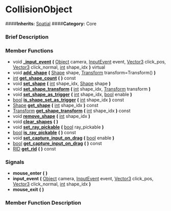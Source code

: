 #  CollisionObject  
####**Inherits:** [Spatial](class_spatial)
####**Category:** Core

###  Brief Description  


###  Member Functions 
  * void  **[&#95;input&#95;event](#_input_event)**  **(** [Object](class_object) camera, [InputEvent](class_inputevent) event, [Vector3](class_vector3) click_pos, [Vector3](class_vector3) click_normal, [int](class_int) shape_idx  **)** virtual
  * void  **[add&#95;shape](#add_shape)**  **(** [Shape](class_shape) shape, [Transform](class_transform) transform=Transform()  **)**
  * [int](class_int)  **[get&#95;shape&#95;count](#get_shape_count)**  **(** **)** const
  * void  **[set&#95;shape](#set_shape)**  **(** [int](class_int) shape_idx, [Shape](class_shape) shape  **)**
  * void  **[set&#95;shape&#95;transform](#set_shape_transform)**  **(** [int](class_int) shape_idx, [Transform](class_transform) transform  **)**
  * void  **[set&#95;shape&#95;as&#95;trigger](#set_shape_as_trigger)**  **(** [int](class_int) shape_idx, [bool](class_bool) enable  **)**
  * [bool](class_bool)  **[is&#95;shape&#95;set&#95;as&#95;trigger](#is_shape_set_as_trigger)**  **(** [int](class_int) shape_idx  **)** const
  * [Shape](class_shape)  **[get&#95;shape](#get_shape)**  **(** [int](class_int) shape_idx  **)** const
  * [Transform](class_transform)  **[get&#95;shape&#95;transform](#get_shape_transform)**  **(** [int](class_int) shape_idx  **)** const
  * void  **[remove&#95;shape](#remove_shape)**  **(** [int](class_int) shape_idx  **)**
  * void  **[clear&#95;shapes](#clear_shapes)**  **(** **)**
  * void  **[set&#95;ray&#95;pickable](#set_ray_pickable)**  **(** [bool](class_bool) ray_pickable  **)**
  * [bool](class_bool)  **[is&#95;ray&#95;pickable](#is_ray_pickable)**  **(** **)** const
  * void  **[set&#95;capture&#95;input&#95;on&#95;drag](#set_capture_input_on_drag)**  **(** [bool](class_bool) enable  **)**
  * [bool](class_bool)  **[get&#95;capture&#95;input&#95;on&#95;drag](#get_capture_input_on_drag)**  **(** **)** const
  * [RID](class_rid)  **[get&#95;rid](#get_rid)**  **(** **)** const

###  Signals  
  *  **mouse&#95;enter**  **(** **)**
  *  **input&#95;event**  **(** [Object](class_object) camera, [InputEvent](class_inputevent) event, [Vector3](class_vector3) click_pos, [Vector3](class_vector3) click_normal, [int](class_int) shape_idx  **)**
  *  **mouse&#95;exit**  **(** **)**

###  Member Function Description  
